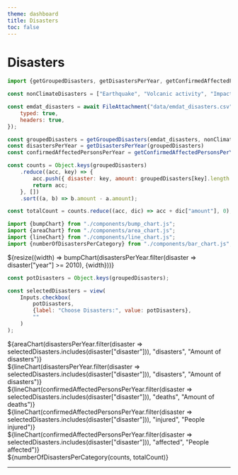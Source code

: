 ```yaml
---
theme: dashboard
title: Disasters
toc: false
---
```


# Disasters

<!-- Load and transform the data -->
<style>
.hero {
display: flex;
flex-direction: column;
align-items: center;
font-family: var(--sans-serif);
margin: 4rem 0 8rem;
text-wrap: balance;
text-align: center;
}

.hero h1 {
margin: 2rem 0;
max-width: none;
font-size: 14vw;
font-weight: 900;
line-height: 1;
background: linear-gradient(30deg, var(--theme-foreground-focus), currentColor);
-webkit-background-clip: text;
-webkit-text-fill-color: transparent;
background-clip: text;
}

.hero h2 {
margin: 0;
max-width: 34em;
font-size: 20px;
font-style: initial;
font-weight: 500;
line-height: 1.5;
color: var(--theme-foreground-muted);
}

@media (min-width: 640px) {
.hero h1 {
font-size: 90px;
}
}

</style>

```js
import {getGroupedDisasters, getDisastersPerYear, getConfirmedAffectedPersonsPerYear} from "./process_data.js";

const nonClimateDisasters = ["Earthquake", "Volcanic activity", "Impact"];

const emdat_disasters = await FileAttachment("data/emdat_disasters.csv").csv({
    typed: true,
    headers: true,
});

const groupedDisasters = getGroupedDisasters(emdat_disasters, nonClimateDisasters)
const disastersPerYear = getDisastersPerYear(groupedDisasters)
const confirmedAffectedPersonsPerYear = getConfirmedAffectedPersonsPerYear(groupedDisasters)

const counts = Object.keys(groupedDisasters)
    .reduce((acc, key) => {
        acc.push({ disaster: key, amount: groupedDisasters[key].length });
        return acc;
    }, [])
    .sort((a, b) => b.amount - a.amount);

const totalCount = counts.reduce((acc, dic) => acc + dic["amount"], 0);
```

````js
import {bumpChart} from "./components/bump_chart.js";
import {areaChart} from "./components/area_chart.js";
import {lineChart} from "./components/line_chart.js";
import {numberOfDisastersPerCategory} from "./components/bar_chart.js";
````

<div class="grid">
    <div class="card">
        ${resize((width) => bumpChart(disastersPerYear.filter(disaster => disaster["year"] >= 2010), {width}))}
    </div>
</div>

```js
const potDisasters = Object.keys(groupedDisasters);

const selectedDisasters = view(
    Inputs.checkbox(
        potDisasters,
        {label: "Choose Disasters:", value: potDisasters},
        ""
    )
);
```

<div class="grid grid-cols-2">
    <div class="card">
        ${areaChart(disastersPerYear.filter(disaster => selectedDisasters.includes(disaster["disaster"])),
            "disasters", "Amount of disasters")}
    </div>
    <div class="card">
        ${lineChart(disastersPerYear.filter(disaster => selectedDisasters.includes(disaster["disaster"])),
            "disasters", "Amount of disasters")}
    </div>
</div>

<div class="grid grid-cols-2">
    <div class="card">
        ${lineChart(confirmedAffectedPersonsPerYear.filter(disaster => selectedDisasters.includes(disaster["disaster"])),
            "deaths", "Amount of deaths")}
    </div>
   <div class="card">
        ${lineChart(confirmedAffectedPersonsPerYear.filter(disaster => selectedDisasters.includes(disaster["disaster"])),
            "injured", "People injured")}
    </div>
</div>

<div class="grid">
     <div class="card">
        ${lineChart(confirmedAffectedPersonsPerYear.filter(disaster => selectedDisasters.includes(disaster["disaster"])),
            "affected", "People affected")}
    </div>
</div>

<div class="grid grid-cols-2" style="grid-auto-rows: 600px;">
  <div class="card">
    ${numberOfDisastersPerCategory(counts, totalCount)}
  </div>
</div>



---
